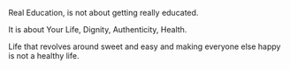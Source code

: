 Real Education, is not about getting really educated.

It is about Your Life, Dignity, Authenticity, Health.

Life that revolves around sweet and easy and making everyone else happy is
not a healthy life.